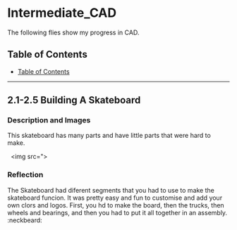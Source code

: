 # Intermediate_CAD
 The following flies show my progress in CAD. 
## Table of Contents
* [Table of Contents](#TableOfContents)
---

## 2.1-2.5 Building A Skateboard

### Description and Images
This skateboard has many parts and have little parts that were hard to make.

<img src=""> <img src=""> <img src=">

### Reflection
The Skateboard had diferent segments that you had to use to make the skateboard funcion. It was pretty easy and fun to customise and add your own clors and logos. First, you hd to make the board, then the trucks, then wheels and bearings, and then you had to put it all together in an assembly. :neckbeard:      
